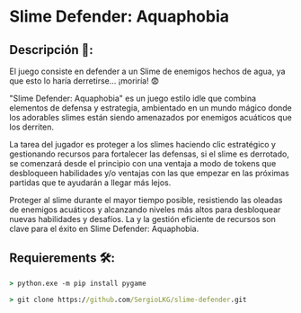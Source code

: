 # Slime Defender: Aquaphobia

## Descripción 📖:
El juego consiste en defender a un Slime de enemigos hechos de agua, ya que esto lo haría derretirse… ¡moriría! 😨

"Slime Defender: Aquaphobia" es un juego estilo idle que combina elementos de defensa y estrategia, ambientado en un mundo mágico donde los adorables slimes están siendo amenazados por enemigos acuáticos que los derriten.

La tarea del jugador es proteger a los slimes haciendo clic estratégico y gestionando recursos para fortalecer las defensas, si el slime es derrotado, se comenzará desde el principio con una ventaja a modo de tokens que desbloqueen habilidades y/o ventajas con las que empezar en las próximas partidas que te ayudarán a llegar más lejos.

Proteger al slime durante el mayor tiempo posible, resistiendo las oleadas de enemigos acuáticos y alcanzando niveles más altos para desbloquear nuevas habilidades y desafíos. La y la gestión eficiente de recursos son clave para el éxito en Slime Defender: Aquaphobia.

## Requierements 🛠:

```cmd
> python.exe -m pip install pygame
```

```cmd
> git clone https://github.com/SergioLKG/slime-defender.git
```
